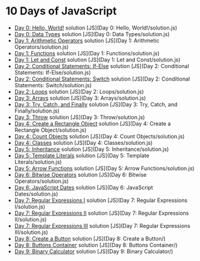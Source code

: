 # 10 Days of JavaScript

* [Day 0: Hello, World!](https://www.hackerrank.com/challenges/js10-hello-world) solution [JS](Day 0: Hello, World!/solution.js)
* [Day 0: Data Types](https://www.hackerrank.com/challenges/js10-data-types) solution [JS](Day 0: Data Types/solution.js)
* [Day 1: Arithmetic Operators](https://www.hackerrank.com/challenges/js10-arithmetic-operators) solution [JS](Day 1: Arithmetic Operators/solution.js)
* [Day 1: Functions](https://www.hackerrank.com/challenges/js10-function) solution [JS](Day 1: Functions/solution.js)
* [Day 1: Let and Const](https://www.hackerrank.com/challenges/js10-let-and-const) solution [JS](Day 1: Let and Const/solution.js)
* [Day 2: Conditional Statements: If-Else](https://www.hackerrank.com/challenges/js10-if-else) solution [JS](Day 2: Conditional Statements: If-Else/solution.js)
* [Day 2: Conditional Statements: Switch](https://www.hackerrank.com/challenges/js10-switch) solution [JS](Day 2: Conditional Statements: Switch/solution.js)
* [Day 2: Loops](https://www.hackerrank.com/challenges/js10-loops) solution [JS](Day 2: Loops/solution.js)
* [Day 3: Arrays](https://www.hackerrank.com/challenges/js10-arrays) solution [JS](Day 3: Arrays/solution.js)
* [Day 3: Try, Catch, and Finally](https://www.hackerrank.com/challenges/js10-try-catch-and-finally) solution [JS](Day 3: Try, Catch, and Finally/solution.js)
* [Day 3: Throw](https://www.hackerrank.com/challenges/js10-throw) solution [JS](Day 3: Throw/solution.js)
* [Day 4: Create a Rectangle Object](https://www.hackerrank.com/challenges/js10-objects) solution [JS](Day 4: Create a Rectangle Object/solution.js)
* [Day 4: Count Objects](https://www.hackerrank.com/challenges/js10-count-objects) solution [JS](Day 4: Count Objects/solution.js)
* [Day 4: Classes](https://www.hackerrank.com/challenges/js10-class) solution [JS](Day 4: Classes/solution.js)
* [Day 5: Inheritance](https://www.hackerrank.com/challenges/js10-inheritance) solution [JS](Day 5: Inheritance/solution.js)
* [Day 5: Template Literals](https://www.hackerrank.com/challenges/js10-template-literals) solution [JS](Day 5: Template Literals/solution.js)
* [Day 5: Arrow Functions](https://www.hackerrank.com/challenges/js10-arrows) solution [JS](Day 5: Arrow Functions/solution.js)
* [Day 6: Bitwise Operators](https://www.hackerrank.com/challenges/js10-bitwise) solution [JS](Day 6: Bitwise Operators/solution.js)
* [Day 6: JavaScript Dates](https://www.hackerrank.com/challenges/js10-date) solution [JS](Day 6: JavaScript Dates/solution.js)
* [Day 7: Regular Expressions I](https://www.hackerrank.com/challenges/js10-regexp-1) solution [JS](Day 7: Regular Expressions I/solution.js)
* [Day 7: Regular Expressions II](https://www.hackerrank.com/challenges/js10-regexp-2) solution [JS](Day 7: Regular Expressions II/solution.js)
* [Day 7: Regular Expressions III](https://www.hackerrank.com/challenges/js10-regexp-3) solution [JS](Day 7: Regular Expressions III/solution.js)
* [Day 8: Create a Button](https://www.hackerrank.com/challenges/js10-create-a-button) solution [JS](Day 8: Create a Button/)
* [Day 8: Buttons Container](https://www.hackerrank.com/challenges/js10-buttons-container) solution [JS](Day 8: Buttons Container/)
* [Day 9: Binary Calculator](https://www.hackerrank.com/challenges/js10-binary-calculator) solution [JS](Day 9: Binary Calculator/)
